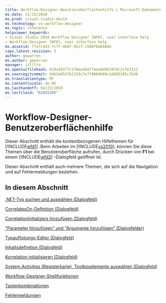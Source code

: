 ```yaml
---
title: Workflow-Designer-Benutzeroberflächenhilfe | Microsoft-Dokumentation
ms.date: 11/15/2016
ms.prod: visual-studio-dev14
ms.technology: vs-workflow-designer
ms.topic: reference
helpviewer_keywords:
- Visual Studio 2010 Workflow Designer [WFD], user interface help
- Workflow Designer [WFD], user interface help
ms.assetid: f7afc443-7c7f-4b0f-9517-c58070a640de
caps.latest.revision: 5
author: gewarren
ms.author: gewarren
manager: jillfra
ms.openlocfilehash: b19a301f7c170ee28d774ea0d96397dc2cfef312
ms.sourcegitcommit: 94b3a052fb1229c7e7f8804b09c1d403385c7630
ms.translationtype: MT
ms.contentlocale: de-DE
ms.lasthandoff: 04/23/2019
ms.locfileid: "62855295"
---
```

# <a name="workflow-designer-ui-help"></a>Workflow-Designer-Benutzeroberflächenhilfe
Dieser Abschnitt enthält die kontextbezogenen Hilfethemen für [!INCLUDE[wfd1](../includes/wfd1-md.md)]. Beim Arbeiten im [!INCLUDE[vs2010](../includes/vs2010-md.md)], können Sie diese Themen über die Benutzeroberfläche aufrufen, durch Drücken von **F1** bei einem [!INCLUDE[wfd2](../includes/wfd2-md.md)] -Dialogfeld geöffnet ist.  
  
 Dieser Abschnitt enthält auch mehrere Themen, die sich auf die Navigation und auf Fehlermeldungen beziehen.  
  
## <a name="in-this-section"></a>In diesem Abschnitt  
 [.NET-Typ suchen und auswählen (Dialogfeld)](../workflow-designer/browse-and-select-a-dotnet-type-dialog-box.md)  
  
 [CorrelatesOn-Definition (Dialogfeld)](../workflow-designer/correlateson-definition-dialog-box.md)  
  
 [CorrelationInitializers hinzufügen (Dialogfeld)](../workflow-designer/add-correlationinitializers-dialog-box.md)  
  
 ["Parameter hinzufügen" und "Argumente hinzufügen" (Dialogfelder)](../workflow-designer/add-parameters-and-add-arguments-dialog-boxes.md)  
  
 [Typauflistungs-Editor (Dialogfeld)](../workflow-designer/type-collection-editor-dialog-box.md)  
  
 [Inhaltsdefinition (Dialogfeld)](../workflow-designer/content-definition-dialog-box.md)  
  
 [Korrelation initialisieren (Dialogfeld)](../workflow-designer/initialize-correlation-dialog-box.md)  
  
 [System.Activities (Registerkarte), Toolboxelemente auswählen (Dialogfeld)](../workflow-designer/system-activities-tab-choose-toolbox-items-dialog-box.md)  
  
 [Workflow-Designer-Shellfunktionen](../workflow-designer/workflow-designer-shell-features.md)  
  
 [Tastenkombinationen](../workflow-designer/keyboard-shortcuts-in-the-workflow-designer.md)  
  
 [Fehlermeldungen](../workflow-designer/error-messages-in-workflow-designer.md)